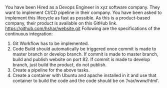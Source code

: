 You have been Hired as a Devops Engineer in xyz software company. They want to implement CI/CD pipeline in their company. You have been asked to implement this lifecycle as fast as possible. As this is a product-based company, their product is available on this GitHub link.
https://github.com/hshar/website.git Following are the specifications of the continuous integration:
1. Git Workflow has to be implemented.
2. Code Build should automatically be triggered once commit is made to master branch or develop branch.
If commit is made to master branch, build and publish website on port 82. If commit is made to develop branch, just build the product, do not publish.
3. Create a pipeline for the above tasks.
4. Create a container with Ubuntu and apache installed in it and use that container to build the code and the code should be on ‘/var/www/html’.
